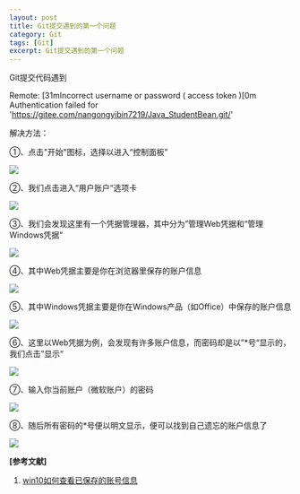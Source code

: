 ```yaml
---
layout: post
title: Git提交遇到的第一个问题
category: Git
tags: [Git]
excerpt: Git提交遇到的第一个问题
---
```


Git提交代码遇到

Remote: [31mIncorrect username or password ( access token )[0m Authentication failed for 'https://gitee.com/nangongyibin7219/Java_StudentBean.git/'

解决方法：

①、点击"开始"图标，选择以进入“控制面板”

![](http://www.nangongyibin.com/assets/images/Java/123.png)


②、我们点击进入“用户账户“选项卡

![](http://www.nangongyibin.com/assets/images/Java/Git/124.png)

③、我们会发现这里有一个凭据管理器，其中分为”管理Web凭据和“管理Windows凭据“

![](http://www.nangongyibin.com/assets/images/Java/125.png)

④、其中Web凭据主要是你在浏览器里保存的账户信息

![](http://www.nangongyibin.com/assets/images/Java/126.png)

⑤、其中Windows凭据主要是你在Windows产品（如Office）中保存的账户信息


![](http://www.nangongyibin.com/assets/images/Java/127.png)

⑥、这里以Web凭据为例，会发现有许多账户信息，而密码却是以”*号“显示的，我们点击”显示“


![](http://www.nangongyibin.com/assets/images/Java/128.png)


⑦、输入你当前账户（微软账户）的密码


![](http://www.nangongyibin.com/assets/images/Java/129.png)

⑧、随后所有密码的*号便以明文显示，便可以找到自己遗忘的账户信息了


![](http://www.nangongyibin.com/assets/images/Java/130.png)


**[参考文献]**

1. [win10如何查看已保存的账号信息](https://jingyan.baidu.com/article/870c6fc37ca5feb03fe4beab.html "win10如何查看已保存的账号信息")